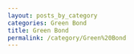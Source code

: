 ```yaml
---
layout: posts_by_category
categories: Green Bond
title: Green Bond
permalink: /category/Green%20Bond
---
```

